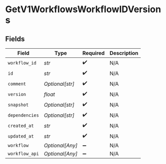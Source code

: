 # GetV1WorkflowsWorkflowIDVersions


## Fields

| Field              | Type               | Required           | Description        |
| ------------------ | ------------------ | ------------------ | ------------------ |
| `workflow_id`      | *str*              | :heavy_check_mark: | N/A                |
| `id`               | *str*              | :heavy_check_mark: | N/A                |
| `comment`          | *Optional[str]*    | :heavy_check_mark: | N/A                |
| `version`          | *float*            | :heavy_check_mark: | N/A                |
| `snapshot`         | *Optional[str]*    | :heavy_check_mark: | N/A                |
| `dependencies`     | *Optional[str]*    | :heavy_check_mark: | N/A                |
| `created_at`       | *str*              | :heavy_check_mark: | N/A                |
| `updated_at`       | *str*              | :heavy_check_mark: | N/A                |
| `workflow`         | *Optional[Any]*    | :heavy_minus_sign: | N/A                |
| `workflow_api`     | *Optional[Any]*    | :heavy_minus_sign: | N/A                |